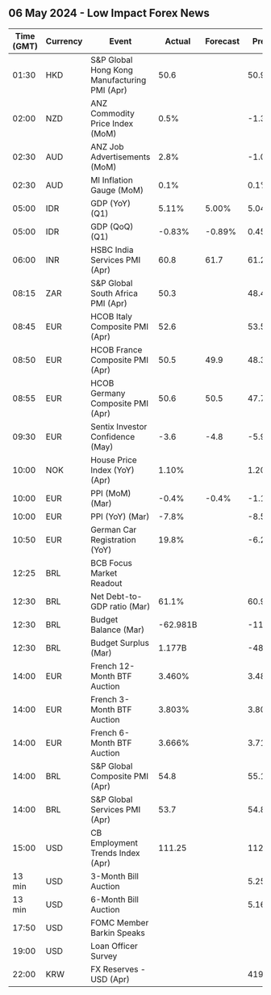 ## 06 May 2024 - Low Impact Forex News

| Time (GMT) | Currency | Event | Actual | Forecast | Previous |
|------|----------|-------|--------|----------|----------|
| 01:30 | HKD | S&P Global Hong Kong Manufacturing PMI (Apr) | 50.6 |  | 50.9 |
| 02:00 | NZD | ANZ Commodity Price Index (MoM) | 0.5% |  | -1.3% |
| 02:30 | AUD | ANZ Job Advertisements (MoM) | 2.8% |  | -1.0% |
| 02:30 | AUD | MI Inflation Gauge (MoM) | 0.1% |  | 0.1% |
| 05:00 | IDR | GDP (YoY) (Q1) | 5.11% | 5.00% | 5.04% |
| 05:00 | IDR | GDP (QoQ) (Q1) | -0.83% | -0.89% | 0.45% |
| 06:00 | INR | HSBC India Services PMI (Apr) | 60.8 | 61.7 | 61.2 |
| 08:15 | ZAR | S&P Global South Africa PMI (Apr) | 50.3 |  | 48.4 |
| 08:45 | EUR | HCOB Italy Composite PMI (Apr) | 52.6 |  | 53.5 |
| 08:50 | EUR | HCOB France Composite PMI (Apr) | 50.5 | 49.9 | 48.3 |
| 08:55 | EUR | HCOB Germany Composite PMI (Apr) | 50.6 | 50.5 | 47.7 |
| 09:30 | EUR | Sentix Investor Confidence (May) | -3.6 | -4.8 | -5.9 |
| 10:00 | NOK | House Price Index (YoY) (Apr) | 1.10% |  | 1.20% |
| 10:00 | EUR | PPI (MoM) (Mar) | -0.4% | -0.4% | -1.1% |
| 10:00 | EUR | PPI (YoY) (Mar) | -7.8% |  | -8.5% |
| 10:50 | EUR | German Car Registration (YoY) | 19.8% |  | -6.2% |
| 12:25 | BRL | BCB Focus Market Readout |  |  |  |
| 12:30 | BRL | Net Debt-to-GDP ratio (Mar) | 61.1% |  | 60.9% |
| 12:30 | BRL | Budget Balance (Mar) | -62.981B |  | -113.858B |
| 12:30 | BRL | Budget Surplus (Mar) | 1.177B |  | -48.692B |
| 14:00 | EUR | French 12-Month BTF Auction | 3.460% |  | 3.488% |
| 14:00 | EUR | French 3-Month BTF Auction | 3.803% |  | 3.800% |
| 14:00 | EUR | French 6-Month BTF Auction | 3.666% |  | 3.710% |
| 14:00 | BRL | S&P Global Composite PMI (Apr) | 54.8 |  | 55.1 |
| 14:00 | BRL | S&P Global Services PMI (Apr) | 53.7 |  | 54.8 |
| 15:00 | USD | CB Employment Trends Index (Apr) | 111.25 |  | 112.16 |
| 13 min | USD | 3-Month Bill Auction |  |  | 5.250% |
| 13 min | USD | 6-Month Bill Auction |  |  | 5.165% |
| 17:50 | USD | FOMC Member Barkin Speaks |  |  |  |
| 19:00 | USD | Loan Officer Survey |  |  |  |
| 22:00 | KRW | FX Reserves - USD (Apr) |  |  | 419.25B |

